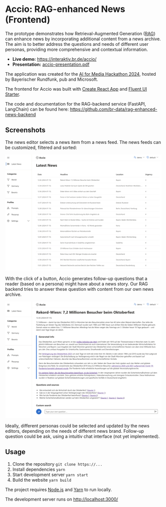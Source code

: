 # Accio: RAG-enhanced News (Frontend)

The prototype demonstrates how Retrieval-Augmented Generation ([RAG](https://en.wikipedia.org/wiki/Retrieval-augmented_generation)) can enhance news by incorporating additional content from a news archive. The aim is to better address the questions and needs of different user personas, providing more comprehensive and contextual information.

- **Live demo:** <https://interaktiv.br.de/accio/>
- **Presentation:** [accio-presentation.pdf](./docs/accio-presentation.pdf)

The application was created for the [AI for Media Hackathon 2024](https://aiformedia.network/apply-for-our-generative-ai-hackathon/), hosted by Bayerischer Rundfunk, pub and Microsoft.

The frontend for Accio was built with [Create React App](https://github.com/facebook/create-react-app) and [Fluent UI Starter](https://github.com/siminture/fluentui-starter).

The code and documentation for the RAG-backend service (FastAPI, LangChain) can be found here: <https://github.com/br-data/rag-enhanced-news-backend>

## Screenshots

The news editor selects a news item from a news feed. The news feeds can be customized, filtered and sorted:

![Accio news list](./docs/accio-news-list.jpg)

With the click of a button, Accio generates follow-up questions that a reader (based on a persona) might have about a news story. Our RAG backend tries to answer these question with content from our own news archive.

![Accio enhanced news](./docs/accio-news-generated.jpg)

Ideally, different personas could be selected and updated by the news editors, depending on the needs of different news brand. Follow-up question could be ask, using a intuitiv chat interface (not yet implemented).

## Usage

1. Clone the repository `git clone https://...`
2. Install dependencies `yarn`
3. Start development server `yarn start`
4. Build the website `yarn build`

The project requires [Node.js](https://nodejs.org/en/download/) and [Yarn](https://classic.yarnpkg.com/lang/en/docs/install/) to run locally.

The development server runs on <http://localhost:3000/>
